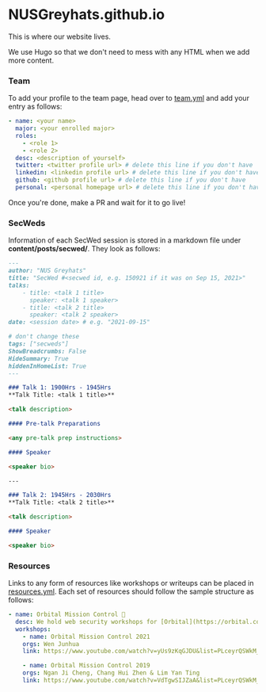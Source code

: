 # NUSGreyhats.github.io

This is where our website lives.

We use Hugo so that we don't need to mess with any HTML when we add more content.

### Team

To add your profile to the team page, head over to [team.yml](/data/team.yml) and add your entry as follows:

```yml
- name: <your name>
  major: <your enrolled major>
  roles:
    - <role 1>
    - <role 2>
  desc: <description of yourself>
  twitter: <twitter profile url> # delete this line if you don't have
  linkedin: <linkedin profile url> # delete this line if you don't have
  github: <github profile url> # delete this line if you don't have
  personal: <personal homepage url> # delete this line if you don't have
```

Once you're done, make a PR and wait for it to go live!

### SecWeds

Information of each SecWed session is stored in a markdown file under **content/posts/secwed/<semester>**. They look as follows:

```md
---
author: "NUS Greyhats"
title: "SecWed #<secwed id, e.g. 150921 if it was on Sep 15, 2021>"
talks:
    - title: <talk 1 title>
      speaker: <talk 1 speaker>
    - title: <talk 2 title>
      speaker: <talk 2 speaker>
date: <session date> # e.g. "2021-09-15"

# don't change these
tags: ["secweds"]
ShowBreadcrumbs: False
HideSummary: True
hiddenInHomeList: True
---

### Talk 1: 1900Hrs - 1945Hrs
**Talk Title: <talk 1 title>**

<talk description>

#### Pre-talk Preparations

<any pre-talk prep instructions>

#### Speaker

<speaker bio>

---

### Talk 2: 1945Hrs - 2030Hrs
**Talk Title: <talk 2 title>**

<talk description>

#### Speaker

<speaker bio>

```

### Resources

Links to any form of resources like workshops or writeups can be placed in [resources.yml](/data/resources.yml). Each set of resources should follow the sample structure as follows:

```yml
- name: Orbital Mission Control 🚀
  desc: We hold web security workshops for [Orbital](https://orbital.comp.nus.edu.sg/) students in NUS every year.
  workshops:
    - name: Orbital Mission Control 2021
    orgs: Wen Junhua
    link: https://www.youtube.com/watch?v=yUs9zKqGJDU&list=PLceyrQSWkM_eFkbY9DvmkMN9RJnarOp55&index=1

    - name: Orbital Mission Control 2019
    orgs: Ngan Ji Cheng, Chang Hui Zhen & Lim Yan Ting
    link: https://www.youtube.com/watch?v=VdTgwSIJZaA&list=PLceyrQSWkM_eFkbY9DvmkMN9RJnarOp55&index=2
```
